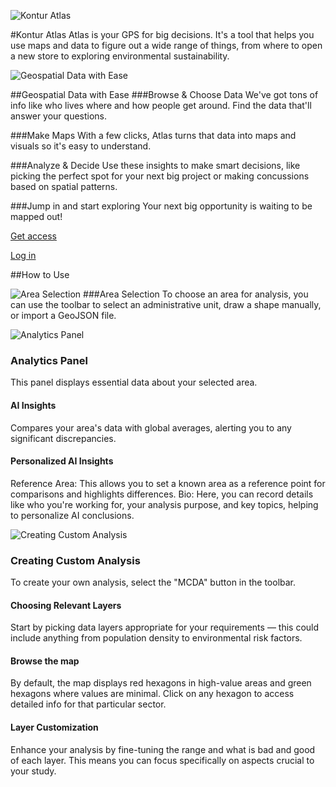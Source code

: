 ![Kontur Atlas](about-atlas-1.png)

#Kontur Atlas
Atlas is your GPS for big decisions. It's a tool that helps you use maps and data to figure out a wide range of things, from where to open a new store to exploring environmental sustainability.

![Geospatial Data with Ease](about-atlas-2.png)

##Geospatial Data with Ease
###Browse & Choose Data
We've got tons of info like who lives where and how people get around. Find the data that'll answer your questions.

###Make Maps
With a few clicks, Atlas turns that data into maps and visuals so it's easy to understand.

###Analyze & Decide
Use these insights to make smart decisions, like picking the perfect spot for your next big project or making concussions based on spatial patterns.

###Jump in and start exploring
Your next big opportunity is waiting to be mapped out!

[Get access](https://www.kontur.io/atlas)

[Log in](action://profile 'Lo-X')

##How to Use

<!-- col3_6 -->

![Area Selection](about-atlas-3.png)
###Area Selection
To choose an area for analysis, you can use the toolbar to select an administrative unit, draw a shape manually, or import a GeoJSON file.

<!-- col3_6 -->

![Analytics Panel](about-atlas-4.png)

### Analytics Panel

This panel displays essential data about your selected area.

#### AI Insights

Compares your area's data with global averages, alerting you to any significant discrepancies.

#### Personalized AI Insights

Reference Area: This allows you to set a known area as a reference point for comparisons and highlights differences.
Bio: Here, you can record details like who you're working for, your analysis purpose, and key topics, helping to personalize AI conclusions.

<!-- col3_6 -->

![Creating Custom Analysis](about-atlas-5.png)

### Creating Custom Analysis

To create your own analysis, select the "MCDA" button in the toolbar.

#### Choosing Relevant Layers

Start by picking data layers appropriate for your requirements — this could include anything from population density to environmental risk factors.

#### Browse the map

By default, the map displays red hexagons in high-value areas and green hexagons where values are minimal. Click on any hexagon to access detailed info for that particular sector.

#### Layer Customization

Enhance your analysis by fine-tuning the range and what is bad and good of each layer. This means you can focus specifically on aspects crucial to your study.
